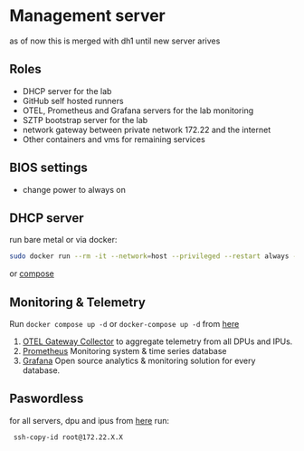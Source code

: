 # Management server

as of now this is merged with dh1 until new server arives

## Roles

- DHCP server for the lab
- GitHub self hosted runners
- OTEL, Prometheus and Grafana servers for the lab monitoring
- SZTP bootstrap server for the lab
- network gateway between private network 172.22 and the internet
- Other containers and vms for remaining services

## BIOS settings

- change power to always on

## DHCP server

run bare metal or via docker:

```bash
sudo docker run --rm -it --network=host --privileged --restart always -v "$(PWD)"/fs/etc/dhcp/dhcpd.conf:/etc/dhcp/dhcpd.conf docker.io/networkboot/dhcpd:1.3.0
```

or [compose](https://github.com/opiproject/sztp/blob/0addb57154332e7ecdebe4ba18b2633278857ef5/docker-compose.yml#L51-L68)

## Monitoring & Telemetry

Run `docker compose up -d` or `docker-compose up -d` from [here](../../otel)

1. [OTEL Gateway Collector](https://opentelemetry.io/docs/collector/deployment/gateway/) to aggregate telemetry from all DPUs and IPUs.
2. [Prometheus](https://prometheus.io/) Monitoring system & time series database
3. [Grafana](https://grafana.com/) Open source analytics & monitoring solution for every database.

## Paswordless

for all servers, dpu and ipus from [here](../../ips.md) run:

```bash
 ssh-copy-id root@172.22.X.X
```
